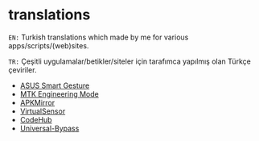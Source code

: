 # translations
```EN:``` Turkish translations which made by me for various apps/scripts/(web)sites.


```TR:``` Çeşitli uygulamalar/betikler/siteler için tarafımca yapılmış olan Türkçe çeviriler.

* [ASUS Smart Gesture](https://github.com/berkantkz/translations/tree/master/Asus%20Smart%20Gesture)
* [MTK Engineering Mode](https://github.com/ZonaRMR/MTKEngineerMode-Translations)
* [APKMirror](https://github.com/vojta-horanek/APKMirror)
* [VirtualSensor](https://github.com/Frazew/VirtualSensor)
* [CodeHub](https://github.com/aalok05/CodeHub)
* [Universal-Bypass](https://github.com/timmyrs/Universal-Bypass)
